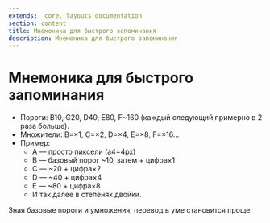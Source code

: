 ```yaml
---
extends: _core._layouts.documentation
section: content
title: Мнемоника для быстрого запоминания
description: Мнемоника для быстрого запоминания
---
```


# Мнемоника для быстрого запоминания

- Пороги: B~~10, C~~20, D~~40, E~~80, F\~160 (каждый следующий примерно в 2 раза больше).
- Множители: B=×1, C=×2, D=×4, E=×8, F=×16…
- Пример:
    - A — просто пиксели (a4=4px)
    - B — базовый порог \~10, затем \+ цифра×1
    - C — \~20 \+ цифра×2
    - D — \~40 \+ цифра×4
    - E — \~80 \+ цифра×8
    - И так далее в степенях двойки.

Зная базовые пороги и умножения, перевод в уме становится проще.
